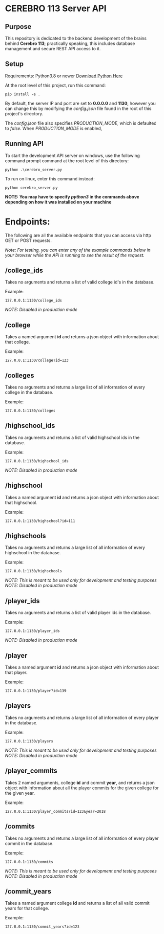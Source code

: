 # CEREBRO 113 Server API

## Purpose

This repository is dedicated to the backend development of the brains behind **Cerebro 113**; practically speaking, this includes database management and secure REST API access to it.

## Setup

Requirements:
Python3.8 or newer
[Download Python Here](https://www.python.org/downloads/)

At the root level of this project, run this command:
```
pip install -e .
```

By default, the server IP and port are set to **0.0.0.0** and **1130**, however you can change this by modifying the *config.json* file found in the root of this project's directory.

The *config.json* file also specifies *PRODUCTION_MODE*, which is defaulted to *false*. When *PRODUCTION_MODE* is enabled, 

## Running API

To start the development API server on windows, use the following command prompt command at the root level of this directory:
```
python .\cerebro_server.py
```

To run on linux, enter this command instead:
```
python cerebro_server.py
```

**NOTE: You may have to specify *python3* in the commands above depending on how it was installed on your machine**

# Endpoints:

The following are all the available endpoints that you can access via http GET or POST requests.

*Note: For testing, you can enter any of the example commands below in your browser while the API is running to see the result of the request.*

## /college_ids

Takes no arguments and returns a list of valid college id's in the database.

Example:
```
127.0.0.1:1130/college_ids
```

*NOTE: Disabled in production mode*

## /college

Takes a named argument **id** and returns a json object with information about that college.

Example:
```
127.0.0.1:1130/college?id=123
```

## /colleges

Takes no arguments and returns a large list of all information of every college in the database.

Example:
```
127.0.0.1:1130/colleges
```

## /highschool_ids

Takes no arguments and returns a list of valid highschool ids in the database.

Example:
```
127.0.0.1:1130/highschool_ids
```

*NOTE: Disabled in production mode*

## /highschool

Takes a named argument **id** and returns a json object with information about that highschool.

Example:
```
127.0.0.1:1130/highschool?id=111
```

## /highschools

Takes no arguments and returns a large list of all information of every highschool in the database.

Example:
```
127.0.0.1:1130/highschools
```

*NOTE: This is meant to be used only for development and testing purposes*
*NOTE: Disabled in production mode*

## /player_ids

Takes no arguments and returns a list of valid player ids in the database.

Example:
```
127.0.0.1:1130/player_ids
```

*NOTE: Disabled in production mode*

## /player

Takes a named argument **id** and returns a json object with information about that player.

Example:
```
127.0.0.1:1130/player?id=139
```

## /players

Takes no arguments and returns a large list of all information of every player in the database.

Example:
```
127.0.0.1:1130/players
```

*NOTE: This is meant to be used only for development and testing purposes*
*NOTE: Disabled in production mode*

## /player_commits

Takes 2 named arguments, college **id** and commit **year**, and returns a json object with information about all the player commits for the given college for the given year.

Example:
```
127.0.0.1:1130/player_commits?id=123&year=2018
```

## /commits

Takes no arguments and returns a large list of all information of every player commit in the database.

Example:
```
127.0.0.1:1130/commits
```

*NOTE: This is meant to be used only for development and testing purposes*
*NOTE: Disabled in production mode*

## /commit_years

Takes a named argument college **id** and returns a list of all valid commit years for that college.

Example:
```
127.0.0.1:1130/commit_years?id=123
```